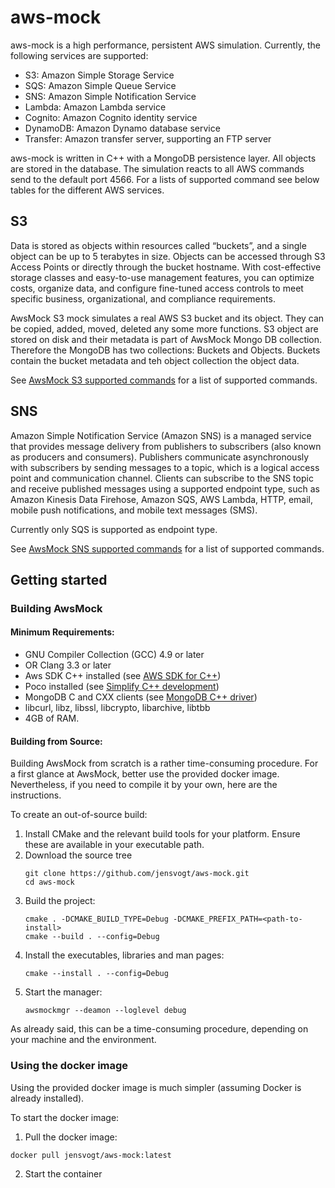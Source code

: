 # aws-mock

aws-mock is a high performance, persistent AWS simulation. Currently, the following services are supported: 

- S3: Amazon Simple Storage Service
- SQS: Amazon Simple Queue Service
- SNS: Amazon Simple Notification Service
- Lambda: Amazon Lambda service
- Cognito: Amazon Cognito identity service
- DynamoDB: Amazon Dynamo database service
- Transfer: Amazon transfer server, supporting an FTP server

aws-mock is written in C++ with a MongoDB persistence layer. All objects are stored in the database. The simulation 
reacts to all AWS commands send to the default port 4566. For a lists of supported command see below tables for the 
different AWS services.

## S3

Data is stored as objects within resources called “buckets”, and a single object can be up to 5 terabytes in size. 
Objects can be accessed through S3 Access Points or directly through the bucket hostname. With cost-effective storage 
classes and easy-to-use management features, you can optimize costs, organize data, and configure fine-tuned access 
controls to meet specific business, organizational, and compliance requirements.

AwsMock S3 mock simulates a real AWS S3 bucket and its object. They can be copied, added, moved, deleted any some more 
functions. S3 object are stored on disk and their metadata is part of AwsMock Mongo DB collection. Therefore the MongoDB 
has two collections: Buckets and Objects. Buckets contain the bucket metadata and teh object collection the object data.

See [AwsMock S3 supported commands](docs/S3/S3Functions.md) for a list of supported commands.

## SNS

Amazon Simple Notification Service (Amazon SNS) is a managed service that provides message delivery from publishers to 
subscribers (also known as producers and consumers). Publishers communicate asynchronously with subscribers by sending 
messages to a topic, which is a logical access point and communication channel. Clients can subscribe to the SNS topic 
and receive published messages using a supported endpoint type, such as Amazon Kinesis Data Firehose, Amazon SQS, 
AWS Lambda, HTTP, email, mobile push notifications, and mobile text messages (SMS).

Currently only SQS is supported as endpoint type.

See [AwsMock SNS supported commands](docs/SNS/SNSFunctions.md) for a list of supported commands.

## Getting started

### Building AwsMock

#### Minimum Requirements:
 
 - GNU Compiler Collection (GCC) 4.9 or later
 - OR Clang 3.3 or later
 - Aws SDK C++ installed (see [AWS SDK for C++](https://pocoproject.org/))
 - Poco installed (see [Simplify C++ development](https://pocoproject.org/))
 - MongoDB C and CXX clients (see [MongoDB C++ driver](https://www.mongodb.com/docs/drivers/cxx/))
 - libcurl, libz, libssl, libcrypto, libarchive, libtbb
 - 4GB of RAM.

#### Building from Source:

Building AwsMock from scratch is a rather time-consuming procedure. For a first glance at AwsMock, better use the provided
docker image. Nevertheless, if you need to compile it by your own, here are the instructions.

To create an out-of-source build:

 1. Install CMake and the relevant build tools for your platform. Ensure these are available in your executable path.
 2. Download the source tree
    ```
    git clone https://github.com/jensvogt/aws-mock.git
    cd aws-mock
    ```
 3. Build the project:
    ```
    cmake . -DCMAKE_BUILD_TYPE=Debug -DCMAKE_PREFIX_PATH=<path-to-install>
    cmake --build . --config=Debug
    ```
 4. Install the executables, libraries and man pages:
    ```
    cmake --install . --config=Debug
    ```
 5. Start the manager:
    ```
    awsmockmgr --deamon --loglevel debug
    ```
    
As already said, this can be a time-consuming procedure, depending on your machine and the environment.

### Using the docker image

Using the provided docker image is much simpler (assuming Docker is already installed).

To start the docker image:
  1. Pull the docker image:
  ```
  docker pull jensvogt/aws-mock:latest
  ```
  2. Start the container
  ```
  ```
